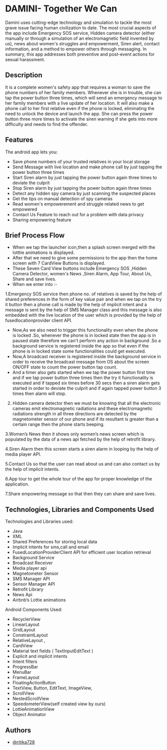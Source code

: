 # DAMINI- Together We Can

Damini uses cutting-edge technology and simulation to tackle the most grave issue facing human civilization to date. The most crucial aspects of the app include Emergency SOS service, Hidden camera detector (either manually or through a simulation of an electromagnetic field invented by us), news about women's struggles and empowerment, Siren alert, contact information, and a method to empower others through messaging. In summary, this app addresses both preventive and post-event actions for sexual harassment.


       
## Description
It is a complete women's safety app that requires a woman to save the phone numbers of her family members. Whenever she is in trouble, she can tap the power button three times, which will send an emergency message to her family members with a live update of her location. It will also make a phone call to her first relative even if the phone is locked, eliminating the need to unlock the device and launch the app. She can press the power button three more times to activate the siren warning if she gets into more difficulty and needs to find the offender.

## Features

The android app lets you:
- Save phone numbers of your trusted relatives in your local storage
- Send Message with live location and make phone call by just tapping the power button three times
- Start Siren alarm by just tapping the power button again three times to deviate the culprit
- Stop Siren alarm by just tapping the power button again three times  
- Detect any hidden spy camera by just scanning the suspected places
- Get the tips on manual detection of spy cameras
- Read women's empowerement and struggle related news to get empowered
- Contact Us Feature to reach out for a problem with data privacy 
- Sharing empowering feature 

## Brief Process Flow 

- When we tap the launcher icon,then a splash screen merged with the lotttie animations is displayed.
- After that we need to give some permissions to the app then  the home screen with 7 CardView Buttons is displayed.
- These Seven Card View buttons  include Emergency SOS ,Hidden Camera Detector, women's News ,Siren Alarm, App Tour, About Us, Share and save lives.
- When we enter into :-

1.Emergency SOS service then phone no. of relatives is saved by the help of shared preferences in the form of key value pair and when we tap on the try it button then a phone call is made by the help of implicit intent and a message is sent by the help of SMS Manager class and this message is also embedded with the live location of the user which is provided by the help of fusedlocationprovider client API.

- Now,As we also need to trigger this functionality even when the phone is locked .So, whenever the phone is in locked state then the app is in paused state therefore we can't perform any action in background .So a background service is registered inside the app so that even if the phone is in locked state some functionalities could get executed.
- Now,A broadcast receiver is registered inside the background service in order to receive the broadcast message from OS about the screen ON/OFF state to count the power button tap count.
- And a timer also gets started when we tap the power button first time and if we tap power button three times then the try it fuinctionality is executed and if tapped six times before 30 secs  then a siren alarm gets started in order to deviate the culprit and if again tapped power button 3 times then alarm will stop.

2. Hidden camera detector  then we must be knowing that all the electronic cameras emit electromagnetic radiations and these electromagnetic radiations strength in all three directions are detected by the magnetometer sensor of our phone and if its resultant is greater than a certain range then the phone starts beeping.

3.Women’s News then it shows  only women’s news screen  which is populated by the data of a news api fetched by the help of retrofit library.

4.Siren Alarm then this screen starts a siren alarm in looping by the help of media player API.

5.Contact Us so that the user can read about us and can also contact us by the help of implicit intents.

6.App tour to get the whole tour of the app for proper knowledge of the application.  

7.Share empowering message so that then they can share and save lives.

## Technologies, Libraries and Components Used
Technologies and Libraries used:
- Java 
- XML
- Shared Preferences for storing local data
- Implicit intents for sms,call and email
- FusedLocationProviderClient API for efficient user location retrieval
- Background Service 
- Broadcast Receiver
- Media player api 
- Magnetometer Sensor
- SMS Manager API
- Sensor Manager API
- Retrofit Library
- News Api 
- Airbnb’s Lottie animations 


Android Components Used:
- RecyclerView
- LinearLayout 
- GridLayout 
- ConstraintLayout 
- RelativeLayout , 
- CardView 
- Material text fields ( TextInputEditText ) 
- Explicit and implicit intents 
- Intent filters 
- ProgressBar 
- MenuBar
- FrameLayout 
- FloatingActionButton 
- TextView, Button, EditText, ImageView, 
- ScrollView 
- NestedScrollView 
- SpeedometerView(self created view by ours) 
- LottieAnimationView
- Object Animator


## Authors

- [@ritika728](https://github.com/ritika728)

